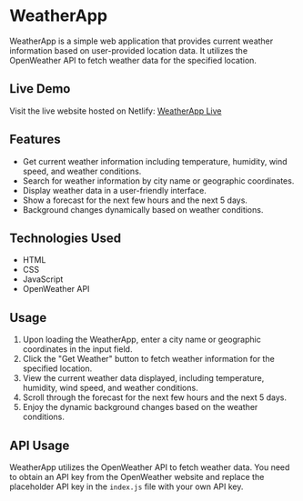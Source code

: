 # WeatherApp

WeatherApp is a simple web application that provides current weather information based on user-provided location data. It utilizes the OpenWeather API to fetch weather data for the specified location.

## Live Demo

Visit the live website hosted on Netlify: [WeatherApp Live](https://658df23e3f298235f2388a31--spiffy-kitsune-8c0da5.netlify.app/)

## Features

- Get current weather information including temperature, humidity, wind speed, and weather conditions.
- Search for weather information by city name or geographic coordinates.
- Display weather data in a user-friendly interface.
- Show a forecast for the next few hours and the next 5 days.
- Background changes dynamically based on weather conditions.

## Technologies Used

- HTML
- CSS
- JavaScript
- OpenWeather API

## Usage

1. Upon loading the WeatherApp, enter a city name or geographic coordinates in the input field.
2. Click the "Get Weather" button to fetch weather information for the specified location.
3. View the current weather data displayed, including temperature, humidity, wind speed, and weather conditions.
4. Scroll through the forecast for the next few hours and the next 5 days.
5. Enjoy the dynamic background changes based on the weather conditions.

## API Usage

WeatherApp utilizes the OpenWeather API to fetch weather data. You need to obtain an API key from the OpenWeather website and replace the placeholder API key in the `index.js` file with your own API key.
